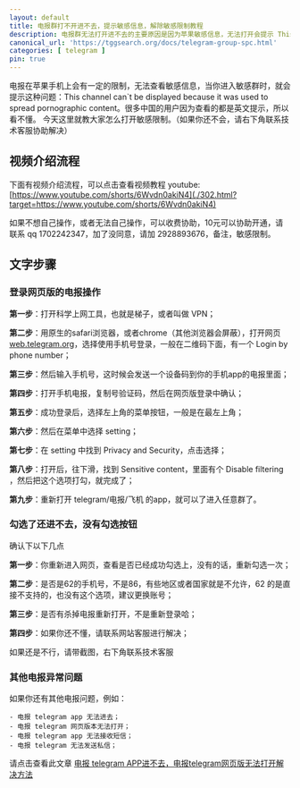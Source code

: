 ```yaml
---
layout: default
title: 电报群打不开进不去，提示敏感信息，解除敏感限制教程
description: 电报群无法打开进不去的主要原因是因为苹果敏感信息，无法打开会提示 This channel can`t be displayed because it was used to spread pornographic content，如何解开这个敏感限制呢？没有勾选按钮怎么办？
canonical_url: 'https://tggsearch.org/docs/telegram-group-spc.html'
categories: [ telegram ]
pin: true
---
```

电报在苹果手机上会有一定的限制，无法查看敏感信息，当你进入敏感群时，就会提示这种问题：This channel can`t be displayed because it was used to spread pornographic content。很多中国的用户因为查看的都是英文提示，所以看不懂。
今天这里就教大家怎么打开敏感限制。（如果你还不会，请右下角联系技术客服协助解决）
## 视频介绍流程
下面有视频介绍流程，可以点击查看视频教程
youtube: [https://www.youtube.com/shorts/6Wvdn0akiN4](./302.html?target=https://www.youtube.com/shorts/6Wvdn0akiN4)

<p class="red-text-word">
如果不想自己操作，或者无法自己操作，可以收费协助，10元可以协助开通，请联系 qq 1702242347，加了没同意，请加 2928893676，备注，敏感限制。
</p>

## 文字步骤
### 登录网页版的电报操作

**第一步**：打开科学上网工具，也就是梯子，或者叫做 VPN；

**第二步**：用原生的safari浏览器，或者chrome（其他浏览器会屏蔽），打开网页[web.telegram.org](./302.html?target=https://web.telegram.org)，选择使用手机号登录，一般在二维码下面，有一个 Login by phone number；

**第三步**：然后输入手机号，这时候会发送一个设备码到你的手机app的电报里面；

**第四步**：打开手机电报，复制号验证码，然后在网页版登录中确认；

**第五步**：成功登录后，选择左上角的菜单按钮，一般是在最左上角；

**第六步**：然后在菜单中选择 setting；

**第七步**：在 setting 中找到 Privacy and Security，点击选择；

**第八步**：打开后，往下滑，找到 Sensitive content，里面有个 Disable filtering ，然后把这个选项打勾，就完成了；

**第九步**：重新打开 telegram/电报/飞机 的app，就可以了进入任意群了。

### 勾选了还进不去，没有勾选按钮
确认下以下几点

**第一步**：你重新进入网页，查看是否已经成功勾选上，没有的话，重新勾选一次；

**第二步**：是否是62的手机号，不是86，有些地区或者国家就是不允许，62 的是直接不支持的，也没有这个选项，建议更换账号；

**第三步**：是否有杀掉电报重新打开，不是重新登录哈；

**第四步**：如果你还不懂，请联系网站客服进行解决；

如果还是不行，请带截图，右下角联系技术客服

### 其他电报异常问题
如果你还有其他电报问题，例如：

    - 电报 telegram app 无法进去；
    - 电报 telegram 网页版本无法打开；
    - 电报 telegram app 无法接收短信；
    - 电报 telegram 无法发送私信；

请点击查看此文章 [电报 telegram APP进不去，电报telegram网页版无法打开解决方法](./telegram-not-join.html)